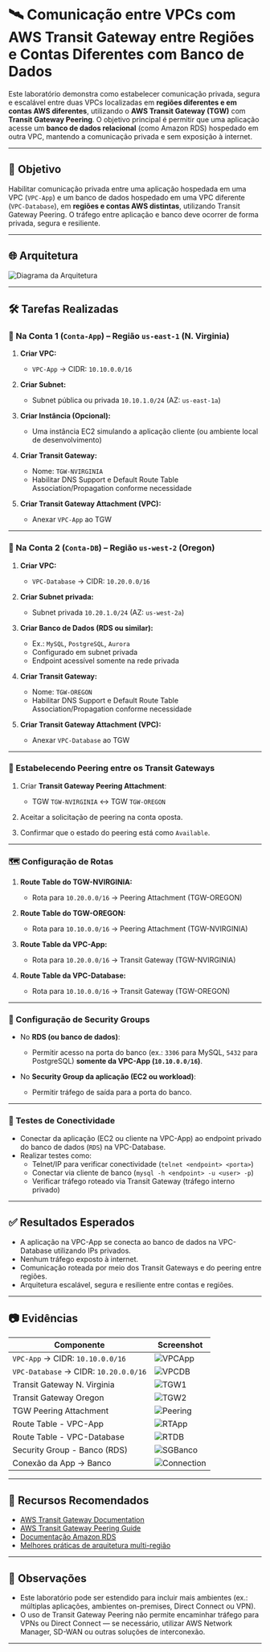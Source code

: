 # 🛰️ Comunicação entre VPCs com AWS Transit Gateway entre Regiões e Contas Diferentes com Banco de Dados

Este laboratório demonstra como estabelecer comunicação privada, segura e escalável entre duas VPCs localizadas em **regiões diferentes e em contas AWS diferentes**, utilizando o **AWS Transit Gateway (TGW)** com **Transit Gateway Peering**. O objetivo principal é permitir que uma aplicação acesse um **banco de dados relacional** (como Amazon RDS) hospedado em outra VPC, mantendo a comunicação privada e sem exposição à internet.

---

## 🎯 Objetivo

Habilitar comunicação privada entre uma aplicação hospedada em uma VPC (`VPC-App`) e um banco de dados hospedado em uma VPC diferente (`VPC-Database`), em **regiões e contas AWS distintas**, utilizando Transit Gateway Peering. O tráfego entre aplicação e banco deve ocorrer de forma privada, segura e resiliente.

---

## 🌐 Arquitetura

![Diagrama da Arquitetura](evidencias/diagrama-tgw-peering-db.png)

---

## 🛠️ Tarefas Realizadas

### 🔸 Na Conta 1 (`Conta-App`) – Região `us-east-1` (N. Virginia)

1. **Criar VPC:**
   - `VPC-App` → CIDR: `10.10.0.0/16`

2. **Criar Subnet:**
   - Subnet pública ou privada `10.10.1.0/24` (AZ: `us-east-1a`)

3. **Criar Instância (Opcional):**
   - Uma instância EC2 simulando a aplicação cliente (ou ambiente local de desenvolvimento)

4. **Criar Transit Gateway:**
   - Nome: `TGW-NVIRGINIA`
   - Habilitar DNS Support e Default Route Table Association/Propagation conforme necessidade

5. **Criar Transit Gateway Attachment (VPC):**
   - Anexar `VPC-App` ao TGW

---

### 🔹 Na Conta 2 (`Conta-DB`) – Região `us-west-2` (Oregon)

1. **Criar VPC:**
   - `VPC-Database` → CIDR: `10.20.0.0/16`

2. **Criar Subnet privada:**
   - Subnet privada `10.20.1.0/24` (AZ: `us-west-2a`)

3. **Criar Banco de Dados (RDS ou similar):**
   - Ex.: `MySQL`, `PostgreSQL`, `Aurora`
   - Configurado em subnet privada
   - Endpoint acessível somente na rede privada

4. **Criar Transit Gateway:**
   - Nome: `TGW-OREGON`
   - Habilitar DNS Support e Default Route Table Association/Propagation conforme necessidade

5. **Criar Transit Gateway Attachment (VPC):**
   - Anexar `VPC-Database` ao TGW

---

### 🔗 Estabelecendo Peering entre os Transit Gateways

1. Criar **Transit Gateway Peering Attachment**:
   - TGW `TGW-NVIRGINIA` ↔ TGW `TGW-OREGON`

2. Aceitar a solicitação de peering na conta oposta.

3. Confirmar que o estado do peering está como `Available`.

---

### 🗺️ Configuração de Rotas

1. **Route Table do TGW-NVIRGINIA:**
   - Rota para `10.20.0.0/16` → Peering Attachment (TGW-OREGON)

2. **Route Table do TGW-OREGON:**
   - Rota para `10.10.0.0/16` → Peering Attachment (TGW-NVIRGINIA)

3. **Route Table da VPC-App:**
   - Rota para `10.20.0.0/16` → Transit Gateway (TGW-NVIRGINIA)

4. **Route Table da VPC-Database:**
   - Rota para `10.10.0.0/16` → Transit Gateway (TGW-OREGON)

---

### 🔐 Configuração de Security Groups

- No **RDS (ou banco de dados)**:
  - Permitir acesso na porta do banco (ex.: `3306` para MySQL, `5432` para PostgreSQL) **somente da VPC-App (`10.10.0.0/16`)**.

- No **Security Group da aplicação (EC2 ou workload)**:
  - Permitir tráfego de saída para a porta do banco.

---

### 🔧 Testes de Conectividade

- Conectar da aplicação (EC2 ou cliente na VPC-App) ao endpoint privado do banco de dados (`RDS`) na VPC-Database.
- Realizar testes como:
  - Telnet/IP para verificar conectividade (`telnet <endpoint> <porta>`)
  - Conectar via cliente de banco (`mysql -h <endpoint> -u <user> -p`)
  - Verificar tráfego roteado via Transit Gateway (tráfego interno privado)

---

## ✅ Resultados Esperados

- A aplicação na VPC-App se conecta ao banco de dados na VPC-Database utilizando IPs privados.
- Nenhum tráfego exposto à internet.
- Comunicação roteada por meio dos Transit Gateways e do peering entre regiões.
- Arquitetura escalável, segura e resiliente entre contas e regiões.

---

## 📷 Evidências

| Componente                          | Screenshot                                      |
|--------------------------------------|-------------------------------------------------|
| `VPC-App` → CIDR: `10.10.0.0/16`     | ![VPCApp](evidencias/vpc-app.png)               |
| `VPC-Database` → CIDR: `10.20.0.0/16`| ![VPCDB](evidencias/vpc-db.png)                 |
| Transit Gateway N. Virginia          | ![TGW1](evidencias/tgw-nvirginia.png)           |
| Transit Gateway Oregon               | ![TGW2](evidencias/tgw-oregon.png)              |
| TGW Peering Attachment               | ![Peering](evidencias/tgw-peering.png)          |
| Route Table - VPC-App                | ![RTApp](evidencias/rt-app.png)                 |
| Route Table - VPC-Database           | ![RTDB](evidencias/rt-db.png)                   |
| Security Group - Banco (RDS)         | ![SGBanco](evidencias/sg-db.png)                |
| Conexão da App → Banco               | ![Connection](evidencias/app-db-connection.png) |

---

## 📘 Recursos Recomendados

- [AWS Transit Gateway Documentation](https://docs.aws.amazon.com/vpc/latest/tgw/what-is-transit-gateway.html)
- [AWS Transit Gateway Peering Guide](https://docs.aws.amazon.com/vpc/latest/tgw/tgw-peering.html)
- [Documentação Amazon RDS](https://docs.aws.amazon.com/AmazonRDS/latest/UserGuide/Welcome.html)
- [Melhores práticas de arquitetura multi-região](https://docs.aws.amazon.com/whitepapers/latest/aws-multi-region-architecture/)

---

## 🧠 Observações

- Este laboratório pode ser estendido para incluir mais ambientes (ex.: múltiplas aplicações, ambientes on-premises, Direct Connect ou VPN).
- O uso de Transit Gateway Peering não permite encaminhar tráfego para VPNs ou Direct Connect — se necessário, utilizar AWS Network Manager, SD-WAN ou outras soluções de interconexão.

---
